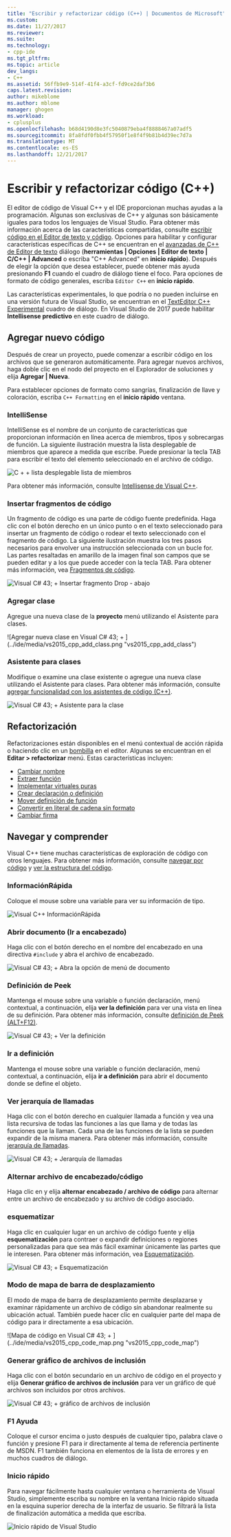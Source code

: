 ```yaml
---
title: "Escribir y refactorizar código (C++) | Documentos de Microsoft"
ms.custom: 
ms.date: 11/27/2017
ms.reviewer: 
ms.suite: 
ms.technology:
- cpp-ide
ms.tgt_pltfrm: 
ms.topic: article
dev_langs:
- C++
ms.assetid: 56ffb9e9-514f-41f4-a3cf-fd9ce2daf3b6
caps.latest.revision: 
author: mikeblome
ms.author: mblome
manager: ghogen
ms.workload:
- cplusplus
ms.openlocfilehash: b68d4190d8e3fc5040879eba4f8888467a07adf5
ms.sourcegitcommit: 8fa8fdf0fbb4f57950f1e8f4f9b81b4d39ec7d7a
ms.translationtype: MT
ms.contentlocale: es-ES
ms.lasthandoff: 12/21/2017
---
```

# <a name="writing-and-refactoring-code-c"></a>Escribir y refactorizar código (C++)

El editor de código de Visual C++ y el IDE proporcionan muchas ayudas a la programación. Algunas son exclusivas de C++ y algunas son básicamente iguales para todos los lenguajes de Visual Studio. Para obtener más información acerca de las características compartidas, consulte [escribir código en el Editor de texto y código](/visualstudio/ide/writing-code-in-the-code-and-text-editor). Opciones para habilitar y configurar características específicas de C++ se encuentran en el [avanzadas de C++ de Editor de texto](/visualstudio/ide/reference/options-text-editor-c-cpp-advanced) diálogo (**herramientas &#124; Opciones &#124; Editor de texto &#124; C/C++ &#124; Advanced** o escriba "C++ Advanced" en **inicio rápido**). Después de elegir la opción que desea establecer, puede obtener más ayuda presionando **F1** cuando el cuadro de diálogo tiene el foco. Para opciones de formato de código generales, escriba `Editor C++` en **inicio rápido**.

Las características experimentales, lo que podría o no pueden incluirse en una versión futura de Visual Studio, se encuentran en el [TextEditor C++ Experimental](/visualstudio/ide/reference/options-text-editor-c-cpp-experimental) cuadro de diálogo. En Visual Studio de 2017 puede habilitar **Intellisense predictivo** en este cuadro de diálogo.

## <a name="adding-new-code"></a>Agregar nuevo código

Después de crear un proyecto, puede comenzar a escribir código en los archivos que se generaron automáticamente. Para agregar nuevos archivos, haga doble clic en el nodo del proyecto en el Explorador de soluciones y elija **Agregar &#124; Nueva**.

Para establecer opciones de formato como sangrías, finalización de llave y coloración, escriba `C++ Formatting` en el **inicio rápido** ventana.

### <a name="intellisense"></a>IntelliSense

IntelliSense es el nombre de un conjunto de características que proporcionan información en línea acerca de miembros, tipos y sobrecargas de función. La siguiente ilustración muestra la lista desplegable de miembros que aparece a medida que escribe. Puede presionar la tecla TAB para escribir el texto del elemento seleccionado en el archivo de código.

![C &#43; &#43; lista desplegable lista de miembros](../ide/media/vs2015_cpp_statement_completion.png "vs2015_cpp_statement_completion")

Para obtener más información, consulte [Intellisense de Visual C++](/visualstudio/ide/visual-cpp-intellisense).

### <a name="insert-snippets"></a>Insertar fragmentos de código

Un fragmento de código es una parte de código fuente predefinida. Haga clic con el botón derecho en un único punto o en el texto seleccionado para insertar un fragmento de código o rodear el texto seleccionado con el fragmento de código. La siguiente ilustración muestra los tres pasos necesarios para envolver una instrucción seleccionada con un bucle for. Las partes resaltadas en amarillo de la imagen final son campos que se pueden editar y a los que puede acceder con la tecla TAB. Para obtener más información, vea [Fragmentos de código](/visualstudio/ide/code-snippets).

![Visual C# 43; &#43; Insertar fragmento Drop &#45; abajo](../ide/media/vs2015_cpp_surround_with.png "vs2015_cpp_surround_with")

### <a name="add-class"></a>Agregar clase

Agregue una nueva clase de la **proyecto** menú utilizando el Asistente para clases.

![Agregar nueva clase en Visual C# 43; &#43; ] (../ide/media/vs2015_cpp_add_class.png "vs2015_cpp_add_class")

### <a name="class-wizard"></a>Asistente para clases

Modifique o examine una clase existente o agregue una nueva clase utilizando el Asistente para clases. Para obtener más información, consulte [agregar funcionalidad con los asistentes de código (C++)](../ide/adding-functionality-with-code-wizards-cpp.md).

![Visual C# 43; &#43; Asistente para la clase](../ide/media/vs2015_cpp_class_wizard.png "vs2015_cpp_class_wizard")

## <a name="refactoring"></a>Refactorización

Refactorizaciones están disponibles en el menú contextual de acción rápida o haciendo clic en un [bombilla](/visualstudio/ide/perform-quick-actions-with-light-bulbs) en el editor.  Algunas se encuentran en el **Editar > refactorizar** menú.  Estas características incluyen:

* [Cambiar nombre](refactoring/rename.md)
* [Extraer función](refactoring/extract-function.md)
* [Implementar virtuales puras](refactoring/implement-pure-virtuals.md)
* [Crear declaración o definición](refactoring/create-declaration-definition.md)
* [Mover definición de función](refactoring/move-definition-location.md)
* [Convertir en literal de cadena sin formato](refactoring/convert-to-raw-string-literal.md)
* [Cambiar firma](refactoring/change-signature.md)

## <a name="navigate-and-understand"></a>Navegar y comprender

Visual C++ tiene muchas características de exploración de código con otros lenguajes. Para obtener más información, consulte [navegar por código](/visualstudio/ide/navigating-code) y [ver la estructura del código](/visualstudio/ide/viewing-the-structure-of-code).

### <a name="quickinfo"></a>InformaciónRápida

Coloque el mouse sobre una variable para ver su información de tipo.

![Visual C&#43;&#43; InformaciónRápida](../ide/media/vs2015_cpp_quickinfo.png "vs2015_cpp_quickInfo")

### <a name="open-document-navigate-to-header"></a>Abrir documento (Ir a encabezado)

Haga clic con el botón derecho en el nombre del encabezado en una directiva `#include` y abra el archivo de encabezado.

![Visual C# 43; &#43; Abra la opción de menú de documento](../ide/media/vs2015_cpp_open_document.png "vs2015_cpp_open_document")

### <a name="peek-definition"></a>Definición de Peek

Mantenga el mouse sobre una variable o función declaración, menú contextual, a continuación, elija **ver la definición** para ver una vista en línea de su definición. Para obtener más información, consulte [definición de Peek (ALT+F12)](/visualstudio/ide/how-to-view-and-edit-code-by-using-peek-definition-alt-plus-f12).

![Visual C# 43; &#43; Ver la definición](../ide/media/vs2015_cpp_peek_definition.png "vs2015_cpp_peek_definition")

### <a name="go-to-definition"></a>Ir a definición

Mantenga el mouse sobre una variable o función declaración, menú contextual, a continuación, elija **ir a definición** para abrir el documento donde se define el objeto.

### <a name="view-call-hierarchy"></a>Ver jerarquía de llamadas

Haga clic con el botón derecho en cualquier llamada a función y vea una lista recursiva de todas las funciones a las que llama y de todas las funciones que la llaman. Cada una de las funciones de la lista se pueden expandir de la misma manera. Para obtener más información, consulte [jerarquía de llamadas](/visualstudio/ide/reference/call-hierarchy).

![Visual C# 43; &#43; Jerarquía de llamadas](../ide/media/vs2015_cpp_call_hierarchy.png "vs2015_cpp_call_hierarchy")

### <a name="toggle-header--code-file"></a>Alternar archivo de encabezado/código

Haga clic en y elija **alternar encabezado / archivo de código** para alternar entre un archivo de encabezado y su archivo de código asociado.

### <a name="outlining"></a>esquematizar

Haga clic en cualquier lugar en un archivo de código fuente y elija **esquematización** para contraer o expandir definiciones o regiones personalizadas para que sea más fácil examinar únicamente las partes que le interesen. Para obtener más información, vea [Esquematización](/visualstudio/ide/outlining).

![Visual C# 43; &#43; Esquematización](../ide/media/vs2015_cpp_outlining.png "vs2015_cpp_outlining")

### <a name="scroll-bar-map-mode"></a>Modo de mapa de barra de desplazamiento

El modo de mapa de barra de desplazamiento permite desplazarse y examinar rápidamente un archivo de código sin abandonar realmente su ubicación actual. También puede hacer clic en cualquier parte del mapa de código para ir directamente a esa ubicación.

![Mapa de código en Visual C# 43; &#43; ] (../ide/media/vs2015_cpp_code_map.png "vs2015_cpp_code_map")

### <a name="generate-graph-of-include-files"></a>Generar gráfico de archivos de inclusión

Haga clic con el botón secundario en un archivo de código en el proyecto y elija **Generar gráfico de archivos de inclusión** para ver un gráfico de qué archivos son incluidos por otros archivos.

![Visual C# 43; &#43; gráfico de archivos de inclusión](../ide/media/vs2015_cpp_include_graph.png "vs2015_cpp_include_graph")

### <a name="f1-help"></a>F1 Ayuda

Coloque el cursor encima o justo después de cualquier tipo, palabra clave o función y presione F1 para ir directamente al tema de referencia pertinente de MSDN. F1 también funciona en elementos de la lista de errores y en muchos cuadros de diálogo.

### <a name="quick-launch"></a>Inicio rápido

Para navegar fácilmente hasta cualquier ventana o herramienta de Visual Studio, simplemente escriba su nombre en la ventana Inicio rápido situada en la esquina superior derecha de la interfaz de usuario. Se filtrará la lista de finalización automática a medida que escriba.

![Inicio rápido de Visual Studio](../ide/media/vs2015_cpp_quick_launch.png "vs2015_cpp_quick_launch")

